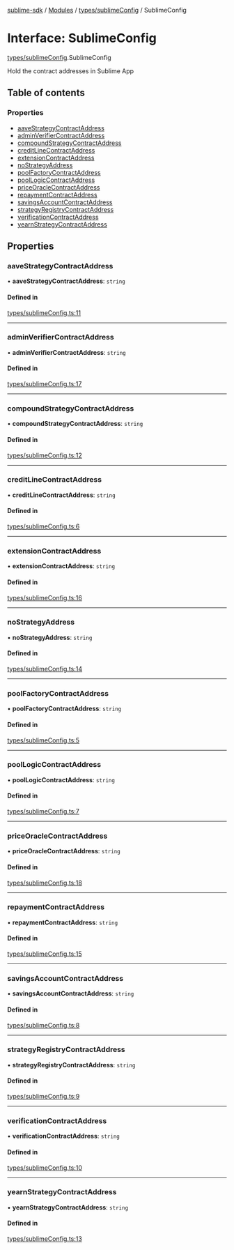 [sublime-sdk](../README.md) / [Modules](../modules.md) / [types/sublimeConfig](../modules/types_sublimeConfig.md) / SublimeConfig

# Interface: SublimeConfig

[types/sublimeConfig](../modules/types_sublimeConfig.md).SublimeConfig

Hold the contract addresses in Sublime App

## Table of contents

### Properties

- [aaveStrategyContractAddress](types_sublimeConfig.SublimeConfig.md#aavestrategycontractaddress)
- [adminVerifierContractAddress](types_sublimeConfig.SublimeConfig.md#adminverifiercontractaddress)
- [compoundStrategyContractAddress](types_sublimeConfig.SublimeConfig.md#compoundstrategycontractaddress)
- [creditLineContractAddress](types_sublimeConfig.SublimeConfig.md#creditlinecontractaddress)
- [extensionContractAddress](types_sublimeConfig.SublimeConfig.md#extensioncontractaddress)
- [noStrategyAddress](types_sublimeConfig.SublimeConfig.md#nostrategyaddress)
- [poolFactoryContractAddress](types_sublimeConfig.SublimeConfig.md#poolfactorycontractaddress)
- [poolLogicContractAddress](types_sublimeConfig.SublimeConfig.md#poollogiccontractaddress)
- [priceOracleContractAddress](types_sublimeConfig.SublimeConfig.md#priceoraclecontractaddress)
- [repaymentContractAddress](types_sublimeConfig.SublimeConfig.md#repaymentcontractaddress)
- [savingsAccountContractAddress](types_sublimeConfig.SublimeConfig.md#savingsaccountcontractaddress)
- [strategyRegistryContractAddress](types_sublimeConfig.SublimeConfig.md#strategyregistrycontractaddress)
- [verificationContractAddress](types_sublimeConfig.SublimeConfig.md#verificationcontractaddress)
- [yearnStrategyContractAddress](types_sublimeConfig.SublimeConfig.md#yearnstrategycontractaddress)

## Properties

### aaveStrategyContractAddress

• **aaveStrategyContractAddress**: `string`

#### Defined in

[types/sublimeConfig.ts:11](https://github.com/akshay111meher/sublime-sdk/blob/ddee479/src/types/sublimeConfig.ts#L11)

___

### adminVerifierContractAddress

• **adminVerifierContractAddress**: `string`

#### Defined in

[types/sublimeConfig.ts:17](https://github.com/akshay111meher/sublime-sdk/blob/ddee479/src/types/sublimeConfig.ts#L17)

___

### compoundStrategyContractAddress

• **compoundStrategyContractAddress**: `string`

#### Defined in

[types/sublimeConfig.ts:12](https://github.com/akshay111meher/sublime-sdk/blob/ddee479/src/types/sublimeConfig.ts#L12)

___

### creditLineContractAddress

• **creditLineContractAddress**: `string`

#### Defined in

[types/sublimeConfig.ts:6](https://github.com/akshay111meher/sublime-sdk/blob/ddee479/src/types/sublimeConfig.ts#L6)

___

### extensionContractAddress

• **extensionContractAddress**: `string`

#### Defined in

[types/sublimeConfig.ts:16](https://github.com/akshay111meher/sublime-sdk/blob/ddee479/src/types/sublimeConfig.ts#L16)

___

### noStrategyAddress

• **noStrategyAddress**: `string`

#### Defined in

[types/sublimeConfig.ts:14](https://github.com/akshay111meher/sublime-sdk/blob/ddee479/src/types/sublimeConfig.ts#L14)

___

### poolFactoryContractAddress

• **poolFactoryContractAddress**: `string`

#### Defined in

[types/sublimeConfig.ts:5](https://github.com/akshay111meher/sublime-sdk/blob/ddee479/src/types/sublimeConfig.ts#L5)

___

### poolLogicContractAddress

• **poolLogicContractAddress**: `string`

#### Defined in

[types/sublimeConfig.ts:7](https://github.com/akshay111meher/sublime-sdk/blob/ddee479/src/types/sublimeConfig.ts#L7)

___

### priceOracleContractAddress

• **priceOracleContractAddress**: `string`

#### Defined in

[types/sublimeConfig.ts:18](https://github.com/akshay111meher/sublime-sdk/blob/ddee479/src/types/sublimeConfig.ts#L18)

___

### repaymentContractAddress

• **repaymentContractAddress**: `string`

#### Defined in

[types/sublimeConfig.ts:15](https://github.com/akshay111meher/sublime-sdk/blob/ddee479/src/types/sublimeConfig.ts#L15)

___

### savingsAccountContractAddress

• **savingsAccountContractAddress**: `string`

#### Defined in

[types/sublimeConfig.ts:8](https://github.com/akshay111meher/sublime-sdk/blob/ddee479/src/types/sublimeConfig.ts#L8)

___

### strategyRegistryContractAddress

• **strategyRegistryContractAddress**: `string`

#### Defined in

[types/sublimeConfig.ts:9](https://github.com/akshay111meher/sublime-sdk/blob/ddee479/src/types/sublimeConfig.ts#L9)

___

### verificationContractAddress

• **verificationContractAddress**: `string`

#### Defined in

[types/sublimeConfig.ts:10](https://github.com/akshay111meher/sublime-sdk/blob/ddee479/src/types/sublimeConfig.ts#L10)

___

### yearnStrategyContractAddress

• **yearnStrategyContractAddress**: `string`

#### Defined in

[types/sublimeConfig.ts:13](https://github.com/akshay111meher/sublime-sdk/blob/ddee479/src/types/sublimeConfig.ts#L13)
